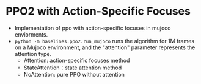 # PPO2 with  Action-Specific Focuses

- Implementation of ppo with action-specific focuses in mujoco enviorments.
- `python -m baselines.ppo2.run_mujoco` runs the algorithm for 1M frames on a Mujoco environment, and the "attention" parameter represents the attention type.
    - Attention: action-specific focuses method
    - StateAttention：state attention method
    - NoAttention: pure PPO without attention

